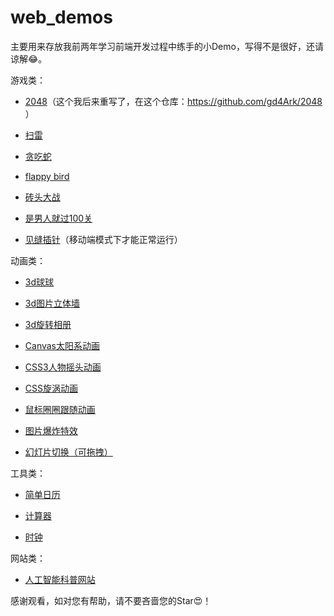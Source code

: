 # web_demos

主要用来存放我前两年学习前端开发过程中练手的小Demo，写得不是很好，还请谅解😂。

游戏类：

- [2048](https://gd4ark.github.io/web_demos/2048/)（这个我后来重写了，在这个仓库：https://github.com/gd4Ark/2048 ）

- [扫雷](https://gd4ark.github.io/web_demos/mineSweeper)

- [贪吃蛇](https://gd4ark.github.io/web_demos/Snake)

- [flappy bird](https://gd4ark.github.io/web_demos/flappy_bird/)

- [砖头大战](https://gd4ark.github.io/web_demos/Brick_war/)

- [是男人就过100关](https://gd4ark.github.io/web_demos/100_of_game/)

- [见缝插针](https://gd4ark.github.io/web_demos/core_ball/)（移动端模式下才能正常运行）

动画类：

- [3d球球](https://gd4ark.github.io/web_demos/3d_ball/)
- [3d图片立体墙](https://gd4ark.github.io/web_demos/3d_picture_wall/)

- [3d旋转相册](https://gd4ark.github.io/web_demos/3d_rotate_album/)

- [Canvas太阳系动画](https://gd4ark.github.io/web_demos/canvas_solar_system/)

- [CSS3人物摇头动画](https://gd4ark.github.io/web_demos/css3_character_animation/)

- [CSS旋涡动画](https://gd4ark.github.io/web_demos/css_rotate_animation/)

- [鼠标圈圈跟随动画](https://gd4ark.github.io/web_demos/mouse_circle_animation/)

- [图片爆炸特效](https://gd4ark.github.io/web_demos/picture_boom_animation/)

- [幻灯片切换（可拖拽）](https://gd4ark.github.io/web_demos/slide_toggle/)



工具类：

- [简单日历](https://gd4ark.github.io/web_demos/js_calendara/)

- [计算器](https://gd4ark.github.io/web_demos/calculator/)

- [时钟](https://gd4ark.github.io/web_demos/clock/)

网站类：

- [人工智能科普网站](https://gd4ark.github.io/web_demos/AI_info_site/)



感谢观看，如对您有帮助，请不要吝啬您的Star😍！